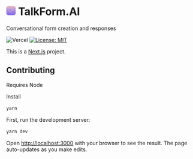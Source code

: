 # <img src="./public/talkform.png" alt="Talkform Icon" width="25"> TalkForm.AI

Conversational form creation and responses

![Vercel](https://img.shields.io/github/deployments/nsbradford/TalkFormAI/production?logo=vercel&label=Vercel%20deployment) [![License: MIT](https://img.shields.io/badge/License-MIT-yellow.svg)](https://opensource.org/licenses/MIT)


This is a [Next.js](https://nextjs.org/) project.

## Contributing

Requires Node

Install

```bash
yarn
```

First, run the development server:

```bash
yarn dev
```

Open [http://localhost:3000](http://localhost:3000) with your browser to see the result. The page auto-updates as you make edits.
